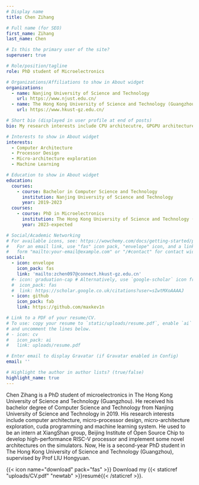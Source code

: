 ```yaml
---
# Display name
title: Chen Zihang

# Full name (for SEO)
first_name: Zihang
last_name: Chen

# Is this the primary user of the site?
superuser: true

# Role/position/tagline
role: PhD student of Microelectronics

# Organizations/Affiliations to show in About widget
organizations:
  - name: Nanjing University of Science and Technology
    url: https://www.njust.edu.cn/
  - name: The Hong Kong University of Science and Technology (Guangzhou)
    url: https://www.hkust-gz.edu.cn/

# Short bio (displayed in user profile at end of posts)
bio: My research interests include CPU architecutre, GPGPU architecture, Machine Learning System.

# Interests to show in About widget
interests:
  - Computer Architecture
  - Processor Design
  - Micro-architecture exploration
  - Machine Learning

# Education to show in About widget
education:
  courses:
    - course: Bachelor in Computer Science and Technology
      institution: Nanjing University of Science and Technology
      year: 2019-2023
  courses:
    - course: PhD in Microelectronics
      institution: The Hong Kong University of Science and Technology (Guangzhou)
      year: 2023-expected

# Social/Academic Networking
# For available icons, see: https://wowchemy.com/docs/getting-started/page-builder/#icons
#   For an email link, use "fas" icon pack, "envelope" icon, and a link in the
#   form "mailto:your-email@example.com" or "/#contact" for contact widget.
social:
  - icon: envelope
    icon_pack: fas
    link: 'mailto:zchen097@connect.hkust-gz.edu.cn'
  #- icon: graduation-cap # Alternatively, use `google-scholar` icon from `ai` icon pack
  #  icon_pack: fas
  #  link: https://scholar.google.co.uk/citations?user=sIwtMXoAAAAJ
  - icon: github
    icon_pack: fab
    link: https://github.com/maxkev1n

# Link to a PDF of your resume/CV.
# To use: copy your resume to `static/uploads/resume.pdf`, enable `ai` icons in `params.yaml`,
# and uncomment the lines below.
# - icon: cv
#   icon_pack: ai
#   link: uploads/resume.pdf

# Enter email to display Gravatar (if Gravatar enabled in Config)
email: ''

# Highlight the author in author lists? (true/false)
highlight_name: true
---
```


Chen Zihang is a PhD student of microelectronics in The Hong Kong University of Science and Technology (Guangzhou). He received his bachelor degree of Computer Science and Technology from Nanjing University of Science and Technology in 2019. His research interests include computer architecture, micro-processor design, micro-architecture exploration, cuda programming and machine learning system. He used to be an intern at XiangShan group, Beijing Institute of Open Source Chip to develop high-performance RISC-V processor and implement some novel architectures on the simulators. Now, He is a second-year PhD student in The Hong Kong University of Science and Technology (Guangzhou), supervised by Prof LIU Hongyuan.

{{< icon name="download" pack="fas" >}} Download my {{< staticref "uploads/CV.pdf" "newtab" >}}resumé{{< /staticref >}}.
